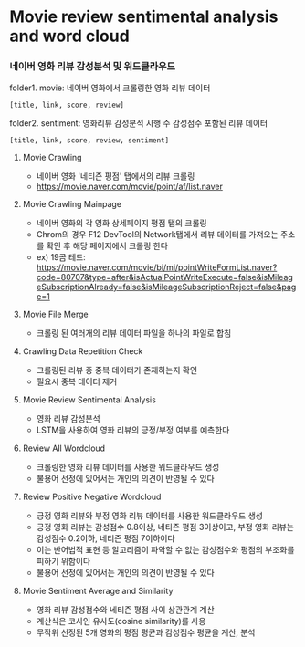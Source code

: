 # Movie review sentimental analysis and word cloud

### 네이버 영화 리뷰 감성분석 및 워드클라우드

folder1. movie: 네이버 영화에서 크롤링한 영화 리뷰 데이터

    [title, link, score, review]
    
folder2. sentiment: 영화리뷰 감성분석 시행 수 감성점수 포함된 리뷰 데이터

    [title, link, score, review, sentiment]


1. Movie Crawling
    - 네이버 영화 '네티즌 평점' 탭에서의 리뷰 크롤링
    - https://movie.naver.com/movie/point/af/list.naver

1. Movie Crawling Mainpage
    - 네이버 영화의 각 영화 상세페이지 평점 탭의 크롤링
    - Chrom의 경우 F12 DevTool의 Network탭에서 리뷰 데이터를 가져오는 주소를 확인 후 해당 페이지에서 크롤링 한다
    - ex) 19곰 테드: https://movie.naver.com/movie/bi/mi/pointWriteFormList.naver?code=80707&type=after&isActualPointWriteExecute=false&isMileageSubscriptionAlready=false&isMileageSubscriptionReject=false&page=1

2. Movie File Merge
    - 크롤링 된 여러개의 리뷰 데이터 파일을 하나의 파일로 합침

3. Crawling Data Repetition Check
    - 크롤링된 리뷰 중 중복 데이터가 존재하는지 확인
    - 필요시 중복 데이터 제거

4. Movie Review Sentimental Analysis
    - 영화 리뷰 감성분석
    - LSTM을 사용하여 영화 리뷰의 긍정/부정 여부를 예측한다

5. Review All Wordcloud
    - 크롤링한 영화 리뷰 데이터를 사용한 워드클라우드 생성
    - 불용어 선정에 있어서는 개인의 의견이 반영될 수 있다

6. Review Positive Negative Wordcloud
    - 긍정 영화 리뷰와 부정 영화 리뷰 데이터를 사용한 워드클라우드 생성
    - 긍정 영화 리뷰는 감성점수 0.8이상, 네티즌 평점 3이상이고, 부정 영화 리뷰는 감성점수 0.2이하, 네티즌 평점 7이하이다
    - 이는 반어법적 표현 등 알고리즘이 파악할 수 없는 감성점수와 평점의 부조화를 피하기 위함이다
    - 불용어 선정에 있어서는 개인의 의견이 반영될 수 있다

7. Movie Sentiment Average and Similarity
    - 영화 리뷰 감성점수와 네티즌 평점 사이 상관관계 계산
    - 계산식은 코사인 유사도(cosine similarity)를 사용
    - 무작위 선정된 5개 영화의 평점 평균과 감성점수 평균을 계산, 분석
